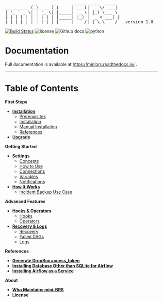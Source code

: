 <pre>
           _       _       ____  ____  ____
 _ __ ___ (_)_ __ (_)     | __ )|  _ \/ ___|
| '_ ` _ \| | '_ \| |_____|  _ \| |_) \___ \
| | | | | | | | | | |_____| |_) |  _ < ___) |
|_| |_| |_|_|_| |_|_|     |____/|_| \_\____/   version 1.0
</pre>


[![Build Status](https://travis-ci.org/Cloud-Innovation-Partners/miniBRS.svg?branch=v1-0-dev)](https://travis-ci.org/Cloud-Innovation-Partners/miniBRS) ![license](https://img.shields.io/badge/license-Apache2-blue) ![Github docs](https://img.shields.io/badge/docs-passing-green) ![python](https://img.shields.io/badge/python-3.6-blue)

# Documentation
Full documentation is available at https://minibrs.readthedocs.io/ .

---

# Table of Contents

**First Steps**

* **[Installation](installation.md)**
    - [Prerequisites](installation.md#prerequisites)
    - [Installation](installation.md#installation)
    - [Manual Installation](installation.md#manual-installation)
    - [References](installation.md#references)
* **[Upgrade](upgrade.md)**

**Getting Started**

* **[Settings](settings.md)**
    - [Concepts](settings.md#concepts)
    - [How to Use](settings.md#how-to-use)
    - [Connections](settings.md#connections)
    - [Variables](settings.md#variables)
    - [Notifications](settings.md#notifications)
* **[How It Works](how_it_works.md)**
    - [Incident Backup Use Case](how_it_works.md#incident-backup-use-case)

**Advanced Features**

* **[Hooks & Operators](hooks_and_operators.md)**
    - [Hooks](hooks_and_operators.md#hooks)
    - [Operators](hooks_and_operators.md#operators)
* **[Recovery & Logs](logs.md)**
    - [Recovery](logs.md)
    - [Failed DAGs](logs.md#failed-dags)
    - [Logs](logs.md#logs)
    
**References**

* **[Generate DropBox access_token](dropbox.md)**
* **[Installing Database Other than SQLite for Airflow](https://airflow.apache.org/docs/stable/installation.html#initiating-airflow-database)**
* **[Installing Airflow as a Service](https://medium.com/@shahbaz.ali03/run-apache-airflow-as-a-service-on-ubuntu-18-04-server-b637c03f4722)**

**About**

* **[Who Maintains mini-BRS](about.md#who-maintains-mini-brs)**
* **[License](LICENSE.md)**
